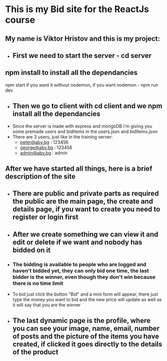 # This is my Bid site for the ReactJs course
## My name is Viktor Hristov and this is my project:

- ## First we need to start the server - cd server

## npm install to install all the dependancies
npm start if you want it without nodemon, if you want nodemon - npm run dev

- ## Then we go to client with cd client and we npm install all the dependancies
- Since the server is made with express and mongoDB i'm giving you some premade users and bidItems in the users.json and bidItems.json
- There are 3 users, just like in the training server: 
    * peter@abv.bg : 123456
    * george@abv.bg : 123456
    * admin@abv.bg : admin

## After we have started all things, here is a brief description of the site

- ## There are public and private parts as required the public are the main page, the create and details page, if you want to create you need to register or login first

- ## After we create something we can view it and edit or delete if we want and nobody has bidded on it

- ### The bidding is available to people who are logged and haven't bidded yet, they can only bid one time, the last bidder is the winner, even though they don't win because there is no time limit

- To bid just click the button "Bid" and a mini form will appear, there just type the money you want to bid and the new price will update as well as it will say that you are the winner

- ## The last dynamic page is the profile, where you can see your image, name, email, number of posts and the picture of the items you have created, if clicked it goes directly to the details of the product
